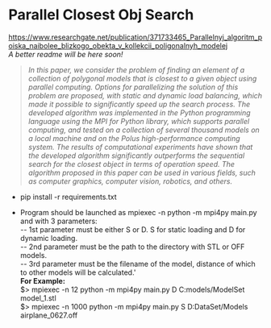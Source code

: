 # Parallel Closest Obj Search
https://www.researchgate.net/publication/371733465_Parallelnyj_algoritm_poiska_naibolee_blizkogo_obekta_v_kollekcii_poligonalnyh_modelej  
*A better readme will be here soon!*

> _In this paper, we consider the problem of finding an element of a collection of polygonal models that is closest to a given object using parallel computing. Options for parallelizing the solution of this problem are proposed, with static and dynamic load balancing, which made it possible to significantly speed up the search process. The developed algorithm was implemented in the Python programming language using the MPI for Python library, which supports parallel computing, and tested on a collection of several thousand models on a local machine and on the Polus high-performance computing system. The results of computational experiments have shown that the developed algorithm significantly outperforms the sequential search for the closest object in terms of operation speed. The algorithm proposed in this paper can be used in various fields, such as computer graphics, computer vision, robotics, and others._

* pip install -r requirements.txt

* Program should be launched as mpiexec -n <procs> python -m mpi4py main.py and with 3 parameters:  
    -- 1st parameter must be either S or D. S for static loading and D for dynamic loading.  
    -- 2nd parameter must be the path to the directory with STL or OFF models.  
    -- 3rd parameter must be the filename of the model, distance of which to other models will be calculated.'  
**For Example:**  
    $> mpiexec -n 12 python -m mpi4py main.py D C:models/ModelSet model_1.stl  
    $> mpiexec -n 1000 python -m mpi4py main.py S D:DataSet/Models airplane_0627.off
